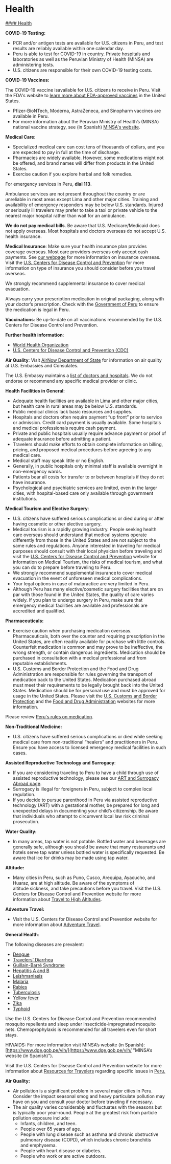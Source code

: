 # Health

[#### Health](javascript:void(0); "Health")

**COVID-19 Testing:**

* PCR and/or antigen tests are available for U.S. citizens in Peru, and test results are reliably available within one calendar day.
* Peru is able to test for COVID-19 in country. Private hospitals and laboratories as well as the Peruvian Ministry of Health (MINSA) are administering tests.
* U.S. citizens are responsible for their own COVID-19 testing costs.

**COVID-19 Vaccines:**

The COVID-19 vaccine isavailable for U.S. citizens to receive in Peru. Visit the FDA's website to [learn more about FDA-approved vaccines](https://www.fda.gov/emergency-preparedness-and-response/coronavirus-disease-2019-covid-19/covid-19-vaccines) in the United States.

* Pfizer-BioNTech, Moderna, AstraZeneca, and Sinopharm vaccines are available in Peru.
* For more information about the Peruvian Ministry of Health’s (MINSA) national vaccine strategy, see (in Spanish) [MINSA's website](https://www.gob.pe/institucion/pcm/campa%C3%B1as/3451-campana-nacional-de-vacunacion-contra-la-covid-19).

**Medical Care**:

* Specialized medical care can cost tens of thousands of dollars, and you are expected to pay in full at the time of discharge.
* Pharmacies are widely available. However, some medications might not be offered, and brand names will differ from products in the United States.
* Exercise caution if you explore herbal and folk remedies.

For emergency services in Peru, **dial 113**.

Ambulance services are not present throughout the country or are unreliable in most areas except Lima and other major cities. Training and availability of emergency responders may be below U.S. standards. Injured or seriously ill travelers may prefer to take a taxi or private vehicle to the nearest major hospital rather than wait for an ambulance.

**We do not pay medical bills**. Be aware that U.S. Medicare/Medicaid does not apply overseas. Most hospitals and doctors overseas do not accept U.S. health insurance.

**Medical Insurance**: Make sure your health insurance plan provides coverage overseas. Most care providers overseas only accept cash payments. See [our webpage](https://travel.state.gov/content/travel/en/international-travel/before-you-go/your-health-abroad/Insurance_Coverage_Overseas.html) for more information on insurance overseas. Visit the [U.S. Centers for Disease Control and Prevention](https://wwwnc.cdc.gov/travel/page/insurance) for more information on type of insurance you should consider before you travel overseas.

We strongly recommend supplemental insurance to cover medical evacuation.

Always carry your prescription medication in original packaging, along with your doctor’s prescription. Check with the [Government of Peru](https://www.digemid.minsa.gob.pe/) to ensure the medication is legal in Peru.

**Vaccinations**: Be up-to-date on all vaccinations recommended by the U.S. Centers for Disease Control and Prevention.

**Further health information**:

* [World Health Organization](https://www.who.int/travel-advice)
* [U.S. Centers for Disease Control and Prevention (CDC)](https://wwwnc.cdc.gov/travel/)

**Air Quality**: Visit [AirNow Department of State](https://www.airnow.gov/index.cfm?action=airnow.global_summary) for information on air quality at U.S. Embassies and Consulates.

The U.S. Embassy maintains a [list of doctors and hospitals](https://pe.usembassy.gov/medical-assistance/). We do not endorse or recommend any specific medical provider or clinic.

**Health Facilities in General:**

* Adequate health facilities are available in Lima and other major cities, but health care in rural areas may be below U.S. standards.
* Public medical clinics lack basic resources and supplies.
* Hospitals and doctors often require payment “up front” prior to service or admission. Credit card payment is usually available. Some hospitals and medical professionals require cash payment.
* Private and public hospitals usually require advance payment or proof of adequate insurance before admitting a patient.
* Travelers should make efforts to obtain complete information on billing, pricing, and proposed medical procedures before agreeing to any medical care.
* Medical staff may speak little or no English.
* Generally, in public hospitals only minimal staff is available overnight in non-emergency wards.
* Patients bear all costs for transfer to or between hospitals if they do not have insurance.
* Psychological and psychiatric services are limited, even in the larger cities, with hospital-based care only available through government institutions.

**Medical Tourism and Elective Surgery**:

* U.S. citizens have suffered serious complications or died during or after having cosmetic or other elective surgery.
* Medical tourism is a rapidly growing industry. People seeking health care overseas should understand that medical systems operate differently from those in the United States and are not subject to the same rules and regulations. Anyone interested in traveling for medical purposes should consult with their local physician before traveling and visit the [U.S. Centers for Disease Control and Prevention](https://wwwnc.cdc.gov/travel/page/medical-tourism) website for information on Medical Tourism, the risks of medical tourism, and what you can do to prepare before traveling to Peru.
* We strongly recommend supplemental insurance to cover medical evacuation in the event of unforeseen medical complications.
* Your legal options in case of malpractice are very limited in Peru.
* Although Peru has many elective/cosmetic surgery facilities that are on par with those found in the United States, the quality of care varies widely. If you plan to undergo surgery in Peru, make sure that emergency medical facilities are available and professionals are accredited and qualified.

**Pharmaceuticals:**

* Exercise caution when purchasing medication overseas. Pharmaceuticals, both over the counter and requiring prescription in the United States, are often readily available for purchase with little controls. Counterfeit medication is common and may prove to be ineffective, the wrong strength, or contain dangerous ingredients. Medication should be purchased in consultation with a medical professional and from reputable establishments.
* U.S. Customs and Border Protection and the Food and Drug Administration are responsible for rules governing the transport of medication back to the United States. Medication purchased abroad must meet their requirements to be legally brought back into the United States. Medication should be for personal use and must be approved for usage in the United States. Please visit the [U.S. Customs and Border Protection](https://www.cbp.gov/travel/us-citizens/know-before-you-go/prohibited-and-restricted-items) and the [Food and Drug Administration](https://www.fda.gov/drugs/resourcesforyou/consumers/buyingusingmedicinesafely/buyingmedicinefromoutsidetheunitedstates/default.htm) websites for more information.

Please review [Peru's rules on medication](https://www.digemid.minsa.gob.pe/).

**Non-Traditional Medicine:**

* U.S. citizens have suffered serious complications or died while seeking medical care from non-traditional “healers” and practitioners in Peru. Ensure you have access to licensed emergency medical facilities in such cases.

**Assisted Reproductive Technology and Surrogacy**:

* If you are considering traveling to Peru to have a child through use of assisted reproductive technology, please see our [ART and Surrogacy Abroad page](https://travel.state.gov/content/travel/en/legal/travel-legal-considerations/us-citizenship/Assisted-Reproductive-Technology-ART-Surrogacy-Abroad.html).
* Surrogacy is illegal for foreigners in Peru, subject to complex local regulation.
* If you decide to pursue parenthood in Peru via assisted reproductive technology (ART) with a gestational mother, be prepared for long and unexpected delays in documenting your child’s citizenship. Be aware that individuals who attempt to circumvent local law risk criminal prosecution.

**Water Quality:**

* In many areas, tap water is not potable. Bottled water and beverages are generally safe, although you should be aware that many restaurants and hotels serve tap water unless bottled water is specifically requested. Be aware that ice for drinks may be made using tap water.

**Altitude:**

* Many cities in Peru, such as Puno, Cusco, Arequipa, Ayacucho, and Huaraz, are at high altitude. Be aware of the symptoms of altitude sickness, and take precautions before you travel. Visit the U.S. Centers for Disease Control and Prevention website for more information about [Travel to High Altitudes](https://wwwnc.cdc.gov/travel/page/travel-to-high-altitudes).

**Adventure Travel:**

* Visit the U.S. Centers for Disease Control and Prevention website for more information about [Adventure Travel](https://wwwnc.cdc.gov/travel/page/adventure).

**General Health**:

The following diseases are prevalent:

* [Dengue](https://www.cdc.gov/dengue/)
* [Travelers’ Diarrhea](https://wwwnc.cdc.gov/travel/yellowbook/2020/preparing-international-travelers/travelers-diarrhea)
* [Guillain-Barré Syndrome](https://www.cdc.gov/campylobacter/guillain-barre.html)
* [Hepatitis A and B](https://www.cdc.gov/hepatitis/)
* [Leishmaniasis](https://www.cdc.gov/parasites/leishmaniasis/)
* [Malaria](https://www.cdc.gov/parasites/malaria/index.html)
* [Rabies](https://www.cdc.gov/rabies/index.html)
* [Tuberculosis](https://www.cdc.gov/tb/)
* [Yellow fever](https://www.cdc.gov/yellowfever/)
* [Zika](https://www.cdc.gov/zika/)
* [Typhoid](https://www.cdc.gov/typhoid-fever/)

Use the U.S. Centers for Disease Control and Prevention recommended mosquito repellents and sleep under insecticide-impregnated mosquito nets. Chemoprophylaxis is recommended for all travelers even for short stays.

HIV/AIDS: For more information visit MINSA’s website (in Spanish): [https://www.dge.gob.pe/vih/](https://www.dge.gob.pe/vih/ "MINSA’s website (in Spanish)").

Visit the U.S. Centers for Disease Control and Prevention website for more information about [Resources for Travelers](https://wwwnc.cdc.gov/travel/page/traveler-information-center) regarding specific issues in [Peru.](https://wwwnc.cdc.gov/travel/destinations/peru/traveler/packing-list)

**Air Quality:**

* Air pollution is a significant problem in several major cities in Peru. Consider the impact seasonal smog and heavy particulate pollution may have on you and consult your doctor before traveling if necessary.
* The air quality varies considerably and fluctuates with the seasons but is typically poor year-round. People at the greatest risk from particle pollution exposure include:
  + Infants, children, and teen.
  + People over 65 years of age.
  + People with lung disease such as asthma and chronic obstructive pulmonary disease (COPD), which includes chronic bronchitis and emphysema.
  + People with heart disease or diabetes.
  + People who work or are active outdoors.